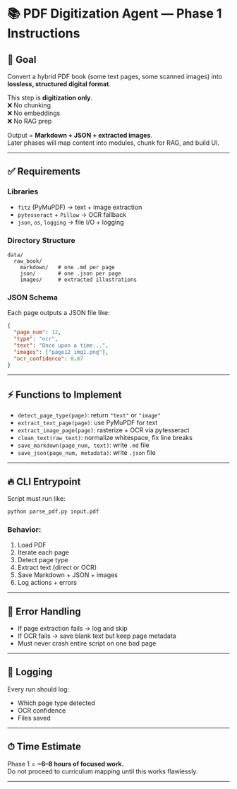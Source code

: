 # 📚 PDF Digitization Agent — Phase 1 Instructions

## 🎯 Goal
Convert a hybrid PDF book (some text pages, some scanned images) into **lossless, structured digital format**.

This step is **digitization only**.  
❌ No chunking  
❌ No embeddings  
❌ No RAG prep

Output = **Markdown + JSON + extracted images**.  
Later phases will map content into modules, chunk for RAG, and build UI.

---

## ✅ Requirements

### Libraries
- `fitz` (PyMuPDF) → text + image extraction
- `pytesseract` + `Pillow` → OCR fallback
- `json`, `os`, `logging` → file I/O + logging

### Directory Structure
```
data/
  raw_book/
    markdown/   # one .md per page
    json/       # one .json per page
    images/     # extracted illustrations
```

### JSON Schema
Each page outputs a JSON file like:
```json
{
  "page_num": 12,
  "type": "ocr",
  "text": "Once upon a time...",
  "images": ["page12_img1.png"],
  "ocr_confidence": 0.87
}
```

---

## ⚡ Functions to Implement
- `detect_page_type(page)`: return `"text"` or `"image"`
- `extract_text_page(page)`: use PyMuPDF for text
- `extract_image_page(page)`: rasterize + OCR via pytesseract
- `clean_text(raw_text)`: normalize whitespace, fix line breaks
- `save_markdown(page_num, text)`: write `.md` file
- `save_json(page_num, metadata)`: write `.json` file

---

## 🔥 CLI Entrypoint
Script must run like:
```bash
python parse_pdf.py input.pdf
```

### Behavior:
1. Load PDF
2. Iterate each page
3. Detect page type
4. Extract text (direct or OCR)
5. Save Markdown + JSON + images
6. Log actions + errors

---

## 🚨 Error Handling
- If page extraction fails → log and skip
- If OCR fails → save blank text but keep page metadata
- Must never crash entire script on one bad page

---

## 📝 Logging
Every run should log:
- Which page type detected
- OCR confidence
- Files saved

---

## ⏱ Time Estimate
Phase 1 = **~6–8 hours of focused work.**  
Do not proceed to curriculum mapping until this works flawlessly.

---

